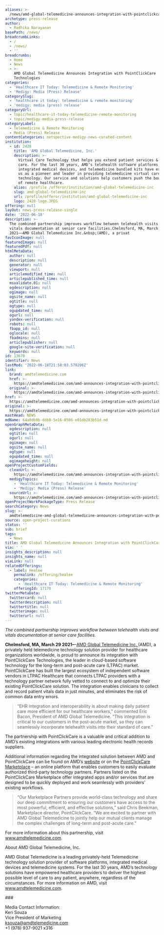 ```yaml
---
aliases: >-
  /news/amd-global-telemedicine-announces-integration-with-pointclickcare-technologies
archetype: press-release
author:
  - Radhika Narayanan
basePath: /news/
breadcrumbLinks:
  - /
  - /news/
  - ''
breadcrumbs:
  - Home
  - News
  - >-
    AMD Global Telemedicine Announces Integration with PointClickCare
    Technologies
categories:
  - 'Healthcare IT Today: Telemedicine & Remote Monitoring'
  - 'Medigy: Media (Press) Release'
categorySlug:
  - 'healthcare it today: telemedicine & remote monitoring'
  - 'medigy: media (press) release'
categoryUrl:
  - topic/healthcare-it-today-telemedicine-remote-monitoring
  - topic/medigy-media-press-release
categoryLabel:
  - Telemedicine & Remote Monitoring
  - Media (Press) Release
contentCategories: netspective-medigy-news-curated-content
institution:
  - id: 2428
    title: 'AMD Global Telemedicine, Inc.'
    description: >-
      Virtual Care Technology that helps you extend patient services & access to
      care. For the last 30 years, AMD’s telehealth software platforms,
      integrated medical devices, and telemedicine bundled kits have established
      us as a pioneer and leader in providing telemedicine virtual care
      technology. Our service and solutions help customers push the boundaries
      of remote healthcare.
    alias: /profile /offeror/institution/amd-global-telemedicine-inc
    slug: amd-global-telemedicine-inc
    url: /profile/offeror/institution/amd-global-telemedicine-inc
    logo: 2428-logo.JPEG
offering: null
layOut: news-press-release-single
date: '2022-06-18'
description: >-
  The combined partnership improves workflow between telehealth visits and
  vitals documentation at senior care facilities.Chelmsford, MA, March 29
  2021––AMD Global Telemedicine Inc.&nbsp;(AMD), a privat
favIconImage: null
featuredImage: null
featuredPdf: null
htmlMetaData:
  author: null
  description: null
  generator: null
  viewport: null
  articlemodified_time: null
  articlepublished_time: null
  msvalidate.01: null
  ogdescription: null
  ogimage: null
  ogsite_name: null
  ogtitle: null
  ogtype: null
  ogupdated_time: null
  ogurl: null
  yandex-verification: null
  robots: null
  fbapp_id: null
  oglocale: null
  fbadmins: null
  articlepublisher: null
  google-site-verification: null
  keywords: null
id: 13670
identifier: News
lastMod: '2022-06-18T21:58:03.579206Z'
link:
  brand: amdtelemedicine.com
  href: >-
    https://amdtelemedicine.com/amd-announces-integration-with-pointclickcare-technologies/
  original: >-
    https://amdtelemedicine.com/amd-announces-integration-with-pointclickcare-technologies/
href: >-
  https://amdtelemedicine.com/amd-announces-integration-with-pointclickcare-technologies/
original: >-
  https://amdtelemedicine.com/amd-announces-integration-with-pointclickcare-technologies/
mastHead: NEWS
mdName: 64a0db9b-ddb8-5e16-8506-e01db283b51d.md
openGraphMetaData:
  ogdescription: null
  ogtitle: null
  ogurl: null
  ogimage: null
  ogsite_name: null
  ogtype: null
  ogupdated_time: null
  ogimageheight: null
openProjectCustomFields:
  cleanUrl: >-
    https://amdtelemedicine.com/amd-announces-integration-with-pointclickcare-technologies/
  medigyTopics:
    - 'Healthcare IT Today: Telemedicine & Remote Monitoring'
    - 'Medigy: Media (Press) Release'
  sourceUrl: >-
    https://amdtelemedicine.com/amd-announces-integration-with-pointclickcare-technologies/
openProjectWorkPackageType: Press Release
searchCategory: News
slug: >-
  amdtelemedicine-amd-global-telemedicine-announces-integration-with-pointclickcare-technologies
source: open-project-curations
status: ''
sub: brief
tags:
  - News
title: AMD Global Telemedicine Announces Integration with PointClickCare Technologies
via: ' '
insights_description: null
insights_name: null
viaLink: null
relatedOfferings:
  - label: Healee
    permalink: /offering/healee
    categories:
      - 'Healthcare IT Today: Telemedicine & Remote Monitoring'
    offeringId: 17170
twitterMetaData:
  twittercard: null
  twitterdescription: null
  twittertitle: null
  twitterimage: null
  twitterurl: null
---
```

<p><i>The combined partnership improves workflow between telehealth visits and vitals documentation at senior care facilities.</i></p><p><strong>Chelmsford, MA, March 29 2021–</strong>–<a href="https://www.amdtelemedicine.com/">AMD Global Telemedicine Inc.&nbsp;</a>(AMD), a privately held telemedicine technology solution provider for healthcare organizations worldwide, is proud to announce its integration with PointClickCare Technologies, the leader in cloud-based software technology for the long-term and post-acute care (LTPAC) market. PointClickCare has built the largest ecosystem of independent software vendors in LTPAC Healthcare that connects LTPAC providers with a technology partner network fully vetted to connect to and optimize their existing PointClickCare solution. The integration enables clinicians to collect and record patient vitals data in just minutes, and eliminates the risk of common data entry errors.</p><blockquote><p>“EHR integration and interoperability is about making daily patient care more efficient for our healthcare workers,” commented Eric Bacon, President of AMD Global Telemedicine. “This integration is critical to our customers in the post-acute market, so they can seamlessly incorporate telehealth visits into their standard of care.”</p></blockquote><p>The partnership with PointClickCare is a valuable and critical addition to AMD’s existing integrations with various leading electronic health records suppliers.</p><p>Additional information regarding the integrated solution between AMD and PointClickCare can be found on AMD’s <a href="https://amdtelemedicine.com/post-acute-care/">website</a> or on the <a href="https://marketplace.pointclickcare.com/English/directory/">PointClickCare Marketplace</a> – an online platform that enables customers to easily evaluate authorized third-party technology partners. Partners listed on the PointClickCare Marketplace offer integrated apps and/or services that are designed to be quickly deployed and work seamlessly with providers’ existing workflows.</p><blockquote><p>“Our Marketplace Partners provide world-class technology and share our deep commitment to ensuring our customers have access to the most powerful, efficient, and effective solutions,” said Chris Beekman, Marketplace director, PointClickCare. “We are excited to partner with AMD Global Telemedicine to jointly help our mutual clients manage the complex challenges of long-term and post-acute care.”</p></blockquote><p>For more information about this partnership, visit <a href="https://amdtelemedicine.com/post-acute-care/">www.amdtelemedicine.com</a>.</p><p>About AMD Global Telemedicine, Inc.</p><p>AMD Global Telemedicine is a leading privately-held Telemedicine technology solution provider of software platforms, integrated medical devices and telemedicine systems. For the last 30 years, AMD’s technology solutions have empowered healthcare providers to deliver the highest possible level of care to any patient, anywhere, regardless of the circumstances. For more information on AMD, visit <a href="https://amdtelemedicine.com/what-we-do/">www.amdtelemedicine.com</a>.</p><p>###</p><p>Media Contact Information:<br>Keri Souza<br>Vice President of Marketing<br><a href="mailto:ksouza@amdtelemedicine.com">ksouza@amdtelemedicine.com</a><br>+1 (978) 937-9021 x316</p>